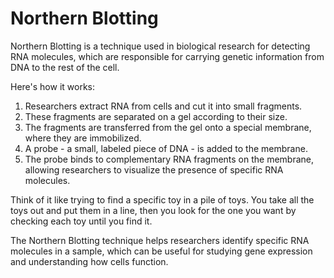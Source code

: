 # Northern Blotting

Northern Blotting is a technique used in biological research for detecting RNA molecules, which are responsible for carrying genetic information from DNA to the rest of the cell. 

Here's how it works:

1. Researchers extract RNA from cells and cut it into small fragments.
2. These fragments are separated on a gel according to their size. 
3. The fragments are transferred from the gel onto a special membrane, where they are immobilized. 
4. A probe - a small, labeled piece of DNA - is added to the membrane. 
5. The probe binds to complementary RNA fragments on the membrane, allowing researchers to visualize the presence of specific RNA molecules. 

Think of it like trying to find a specific toy in a pile of toys. You take all the toys out and put them in a line, then you look for the one you want by checking each toy until you find it. 

The Northern Blotting technique helps researchers identify specific RNA molecules in a sample, which can be useful for studying gene expression and understanding how cells function.
